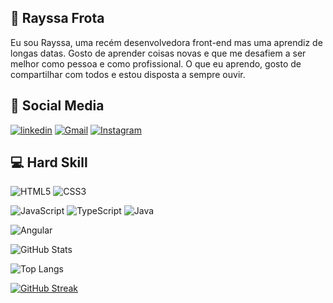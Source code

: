 ## 🚀 Rayssa Frota

Eu sou Rayssa, uma recém desenvolvedora front-end mas uma aprendiz de longas datas. Gosto de aprender coisas novas e que me desafiem a ser melhor como pessoa e como profissional. O que eu aprendo, gosto de compartilhar com todos e estou disposta a sempre ouvir.

## 🔗 Social Media

[![linkedin](https://img.shields.io/badge/linkedin-0A66C2?style=for-the-badge&logo=linkedin&logoColor=white)](https://www.linkedin.com/in/rayssa-frota-a203661b1/)
[![Gmail](https://img.shields.io/badge/-Gmail-%23333?style=for-the-badge&logo=gmail&logoColor=white)](mailto:rayssa.frota.silva@gmail.com)
[![Instagram](https://img.shields.io/badge/Instagram-000?style=for-the-badge&logo=instagram)](https://www.instagram.com/rayssa.silva00/)

## 💻 Hard Skill
![HTML5](https://img.shields.io/badge/HTML5-000?style=for-the-badge&logo=html5)
![CSS3](https://img.shields.io/badge/CSS3-000?style=for-the-badge&logo=css3&logoColor=264CE4)

![JavaScript](https://img.shields.io/badge/JavaScript-000?style=for-the-badge&logo=javascript)
![TypeScript](https://img.shields.io/badge/TypeScript-000?style=for-the-badge&logo=typescript)
![Java](https://img.shields.io/badge/Java-000?style=for-the-badge&logo=java)

![Angular](https://img.shields.io/badge/Angular-000?style=for-the-badge&logo=angular&logoColor=C3002F)

![GitHub Stats](https://github-readme-stats.vercel.app/api?username=Rayssa-00&theme=transparent&bg_color=000&border_color=30A3DC&show_icons=true&icon_color=30A3DC&title_color=E94D5F&text_color=FFF)

![Top Langs](https://github-readme-stats-git-masterrstaa-rickstaa.vercel.app/api/top-langs/?username=Rayssa-00&bg_color=000&border_color=30A3DC&title_color=E94D5F&text_color=FFF)

[![GitHub Streak](https://streak-stats.demolab.com/?user=Rayssa-00&theme=bear&background=000&border=30A3DC&dates=FFF)](https://git.io/streak-stats)


